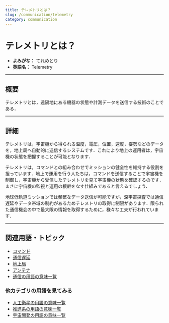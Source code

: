 ```yaml
---
title: テレメトリとは？
slug: /communication/telemetry
category: communication
---
```


# テレメトリとは？

- **よみがな：** てれめとり  
- **英語名：** Telemetry  

---

## 概要

テレメトリとは，遠隔地にある機器の状態や計測データを送信する技術のことである．

---

## 詳細

テレメトリは，宇宙機から得られる温度，電圧，位置，速度，姿勢などのデータを，地上局へ自動的に送信するシステムです．これにより地上の運用者は，宇宙機の状態を把握することが可能となります．

テレメトリは，コマンドとの組み合わせでミッションの健全性を維持する役割を担っています．地上で運用を行う人たちは，コマンドを送信することで宇宙機を制御し，宇宙機から受信したテレメトリを見て宇宙機の状態を確認するのです．まさに宇宙機の監視と運用の根幹をなす仕組みであると言えるでしょう．

地球低軌道ミッションでは頻繁なデータ送信が可能ですが，深宇宙探査では通信遅延やデータ帯域の制約があるためテレメトリの取得に制限があります．限られた通信機会の中で最大限の情報を取得するために，様々な工夫が行われています．

---

## 関連用語・トピック

- [コマンド](/docs/communication/command)
- [通信遅延](/docs/communication/communication-delay)
- [地上局](/docs/communication/ground-station)
- [アンテナ](/docs/communication/antenna)
- [通信の用語の意味一覧](/docs/category/communication)

### 他カテゴリの用語を見てみる
- [人工衛星の用語の意味一覧](/docs/category/satellite)
- [推進系の用語の意味一覧](/docs/category/propulsion)
- [宇宙開発の用語の意味一覧](/docs/category/glossary)
